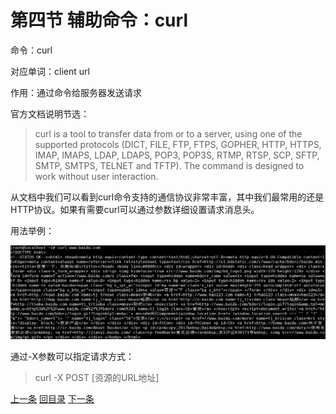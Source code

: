 # 第四节 辅助命令：curl

命令：curl

对应单词：client url

作用：通过命令给服务器发送请求

官方文档说明节选：

> curl  is a tool to transfer data from or to a server, using one of the supported protocols (DICT, FILE, FTP, FTPS, GOPHER, HTTP, HTTPS, IMAP, IMAPS, LDAP, LDAPS, POP3, POP3S, RTMP, RTSP, SCP, SFTP, SMTP, SMTPS, TELNET and TFTP).  The command  is designed to work without user interaction.

从文档中我们可以看到curl命令支持的通信协议非常丰富，其中我们最常用的还是HTTP协议。如果有需要curl可以通过参数详细设置请求消息头。

用法举例：

![./images](./images/img087.png)

通过-X参数可以指定请求方式：

> curl -X POST [资源的URL地址]

[上一条](verse04-05-backslash.html) [回目录](verse04-00-index.html) [下一条](verse04-07-nohup.html)